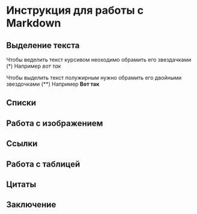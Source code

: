 # Инструкция для работы с Markdown

## Выделение текста 

Чтобы веделить текст курсивом неоходимо обрамить его звездачками (*) Например *вот так*

Чтобы выделить текст полужирным нужно обрамить его двойными звездочками (**) Например **Вот так**

## Списки



## Работа с изображением


## Ссылки

## Работа с таблицей


## Цитаты


## Заключение
